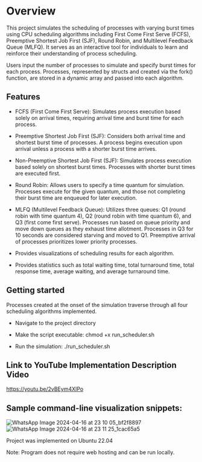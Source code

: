 # Overview 
This project simulates the scheduling of processes with varying burst times using CPU scheduling algorithms including First Come First Serve (FCFS), Preemptive Shortest Job First (SJF), Round Robin, and Multilevel Feedback Queue (MLFQ). It serves as an interactive tool for individuals to learn and reinforce their understanding of process scheduling.

Users input the number of processes to simulate and specify burst times for each process. Processes, represented by structs and created via the fork() function, are stored in a dynamic array and passed into each algorithm.

## Features
- FCFS (First Come First Serve): Simulates process execution based solely on arrival times, requiring arrival time and burst time for each process.

- Preemptive Shortest Job First (SJF): Considers both arrival time and shortest burst time of processes. A process begins execution upon arrival unless a process with a shorter burst time arrives.

- Non-Preemptive Shortest Job First (SJF): Simulates process execution based solely on shortest burst times. Processes with shorter burst times are executed first.

- Round Robin: Allows users to specify a time quantum for simulation. Processes execute for the given quantum, and those not completing their burst time are enqueued for later execution.

- MLFQ (Multilevel Feedback Queue): Utilizes three queues: Q1 (round robin with time quantum 4), Q2 (round robin with time quantum 6), and Q3 (first come first serve). Processes run based on queue priority and move down queues as they exhaust time allotment. Processes in Q3 for 10 seconds are considered starving and moved to Q1. Preemptive arrival of processes prioritizes lower priority processes.

- Provides visualizations of scheduling results for each algorithm.
- Provides statistics such as total waiting time, total turnaround time, total response time, average waiting, and average turnaround time.

 ## Getting started
Processes created at the onset of the simulation traverse through all four scheduling algorithms implemented. 


- Navigate to the project directory 

- Make the script executable: chmod +x run_scheduler.sh 

- Run the simulation: ./run_scheduler.sh

 ## Link to YouTube Implementation Description Video
 https://youtu.be/2vBEym4XIPo

 ## Sample command-line visualization snippets: 
 ![WhatsApp Image 2024-04-16 at 23 10 05_bf2f8897](https://github.com/annaliesenartey/FinalProjectOS/assets/93687556/b8fc4b46-aab8-4f20-8555-7810e166078f)
 ![WhatsApp Image 2024-04-16 at 23 11 25_1cac65a5](https://github.com/annaliesenartey/FinalProjectOS/assets/93687556/9aabd152-7ff4-4102-a2e4-8f5360140726)

 
Project was implemented on Ubuntu 22.04  

Note: Program does not require web hosting and can be run locally.  


